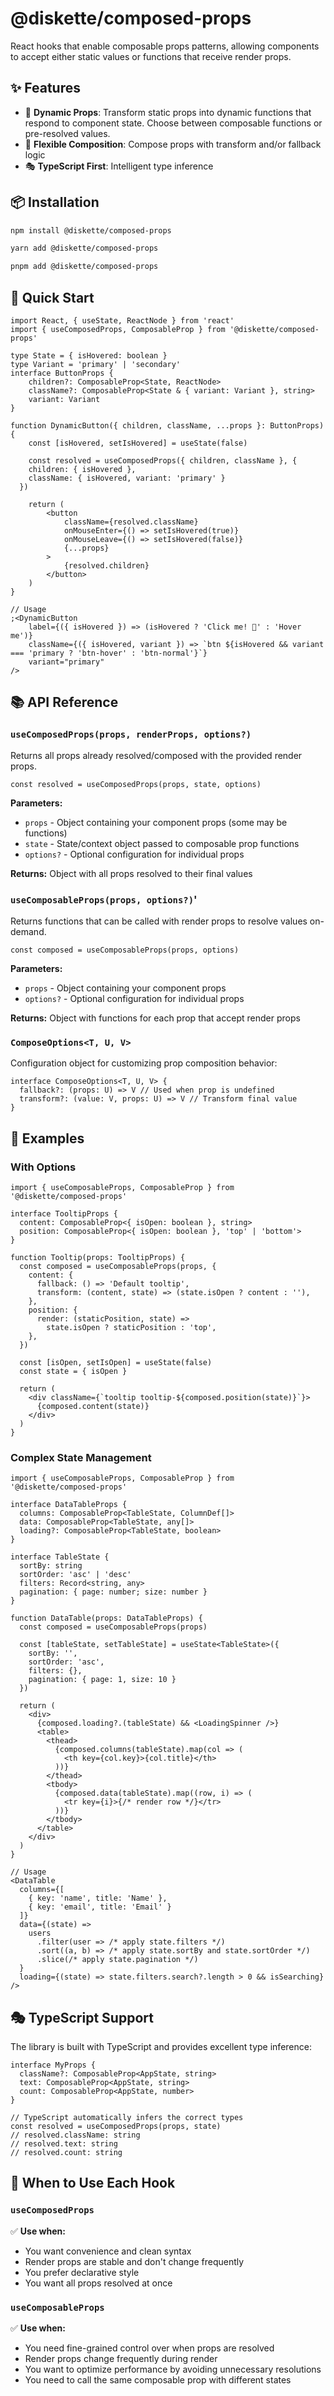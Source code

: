 # @diskette/composed-props

React hooks that enable composable props patterns, allowing components to accept either static values or functions that receive render props.

## ✨ Features

- 🎯 **Dynamic Props**: Transform static props into dynamic functions that respond to component state. Choose between composable functions or pre-resolved values.
- 🔧 **Flexible Composition**: Compose props with transform and/or fallback logic
- 🎭 **TypeScript First**: Intelligent type inference

## 📦 Installation

```bash
npm install @diskette/composed-props
```

```bash
yarn add @diskette/composed-props
```

```bash
pnpm add @diskette/composed-props
```

## 🚀 Quick Start

```tsx
import React, { useState, ReactNode } from 'react'
import { useComposedProps, ComposableProp } from '@diskette/composed-props'

type State = { isHovered: boolean }
type Variant = 'primary' | 'secondary'
interface ButtonProps {
	children?: ComposableProp<State, ReactNode>
	className?: ComposableProp<State & { variant: Variant }, string>
	variant: Variant
}

function DynamicButton({ children, className, ...props }: ButtonProps) {
	const [isHovered, setIsHovered] = useState(false)

	const resolved = useComposedProps({ children, className }, {
    children: { isHovered },
    className: { isHovered, variant: 'primary' }
  })

	return (
		<button
			className={resolved.className}
			onMouseEnter={() => setIsHovered(true)}
			onMouseLeave={() => setIsHovered(false)}
			{...props}
		>
			{resolved.children}
		</button>
	)
}

// Usage
;<DynamicButton
	label={({ isHovered }) => (isHovered ? 'Click me! 🎯' : 'Hover me')}
	className={({ isHovered, variant }) => `btn ${isHovered && variant === 'primary ? 'btn-hover' : 'btn-normal'}`}
	variant="primary"
/>
```

## 📚 API Reference

### `useComposedProps(props, renderProps, options?)`

Returns all props already resolved/composed with the provided render props.

```tsx
const resolved = useComposedProps(props, state, options)
```

**Parameters:**

- `props` - Object containing your component props (some may be functions)
- `state` - State/context object passed to composable prop functions
- `options?` - Optional configuration for individual props

**Returns:** Object with all props resolved to their final values

### `useComposableProps(props, options?)`'

Returns functions that can be called with render props to resolve values on-demand.

```tsx
const composed = useComposableProps(props, options)
```

**Parameters:**

- `props` - Object containing your component props
- `options?` - Optional configuration for individual props

**Returns:** Object with functions for each prop that accept render props

### `ComposeOptions<T, U, V>`

Configuration object for customizing prop composition behavior:

```tsx
interface ComposeOptions<T, U, V> {
  fallback?: (props: U) => V // Used when prop is undefined
  transform?: (value: V, props: U) => V // Transform final value
}
```

## 🎯 Examples

### With Options

```tsx
import { useComposableProps, ComposableProp } from '@diskette/composed-props'

interface TooltipProps {
  content: ComposableProp<{ isOpen: boolean }, string>
  position: ComposableProp<{ isOpen: boolean }, 'top' | 'bottom'>
}

function Tooltip(props: TooltipProps) {
  const composed = useComposableProps(props, {
    content: {
      fallback: () => 'Default tooltip',
      transform: (content, state) => (state.isOpen ? content : ''),
    },
    position: {
      render: (staticPosition, state) =>
        state.isOpen ? staticPosition : 'top',
    },
  })

  const [isOpen, setIsOpen] = useState(false)
  const state = { isOpen }

  return (
    <div className={`tooltip tooltip-${composed.position(state)}`}>
      {composed.content(state)}
    </div>
  )
}
```

### Complex State Management

```tsx
import { useComposableProps, ComposableProp } from '@diskette/composed-props'

interface DataTableProps {
  columns: ComposableProp<TableState, ColumnDef[]>
  data: ComposableProp<TableState, any[]>
  loading?: ComposableProp<TableState, boolean>
}

interface TableState {
  sortBy: string
  sortOrder: 'asc' | 'desc'
  filters: Record<string, any>
  pagination: { page: number; size: number }
}

function DataTable(props: DataTableProps) {
  const composed = useComposableProps(props)

  const [tableState, setTableState] = useState<TableState>({
    sortBy: '',
    sortOrder: 'asc',
    filters: {},
    pagination: { page: 1, size: 10 }
  })

  return (
    <div>
      {composed.loading?.(tableState) && <LoadingSpinner />}
      <table>
        <thead>
          {composed.columns(tableState).map(col => (
            <th key={col.key}>{col.title}</th>
          ))}
        </thead>
        <tbody>
          {composed.data(tableState).map((row, i) => (
            <tr key={i}>{/* render row */}</tr>
          ))}
        </tbody>
      </table>
    </div>
  )
}

// Usage
<DataTable
  columns={[
    { key: 'name', title: 'Name' },
    { key: 'email', title: 'Email' }
  ]}
  data={(state) =>
    users
      .filter(user => /* apply state.filters */)
      .sort((a, b) => /* apply state.sortBy and state.sortOrder */)
      .slice(/* apply state.pagination */)
  }
  loading={(state) => state.filters.search?.length > 0 && isSearching}
/>
```

## 🎭 TypeScript Support

The library is built with TypeScript and provides excellent type inference:

```tsx
interface MyProps {
  className?: ComposableProp<AppState, string>
  text: ComposableProp<AppState, string>
  count: ComposableProp<AppState, number>
}

// TypeScript automatically infers the correct types
const resolved = useComposedProps(props, state)
// resolved.className: string
// resolved.text: string
// resolved.count: string
```

## 🤝 When to Use Each Hook

### `useComposedProps`

✅ **Use when:**

- You want convenience and clean syntax
- Render props are stable and don't change frequently
- You prefer declarative style
- You want all props resolved at once

### `useComposableProps`

✅ **Use when:**

- You need fine-grained control over when props are resolved
- Render props change frequently during render
- You want to optimize performance by avoiding unnecessary resolutions
- You need to call the same composable prop with different states
